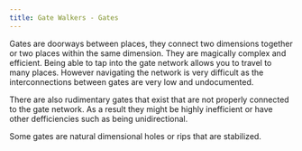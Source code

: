 ```yaml
---
title: Gate Walkers - Gates
---
```


Gates are doorways between places, they connect two dimensions together or 
two places within the same dimension. They are magically complex and efficient.
Being able to tap into the gate network allows you to travel to many places.
However navigating the network is very difficult as the interconnections
between gates are very low and undocumented.

There are also rudimentary gates that exist that are not properly connected
to the gate network. As a result they might be highly inefficient or have other
defficiencies such as being unidirectional.

Some gates are natural dimensional holes or rips that are stabilized.
